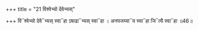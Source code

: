 +++
title = "21 विश्वेभ्यो देवेभ्यस्"

+++
वि᳓श्वेभ्यो देवे᳓भ्यस् स्वा᳓हा ऽषाढा᳓भ्यस् स्वा᳓हा । अनपजय्या᳓य स्वा᳓हा जि᳓त्यै स्वा᳓हा ॥46॥